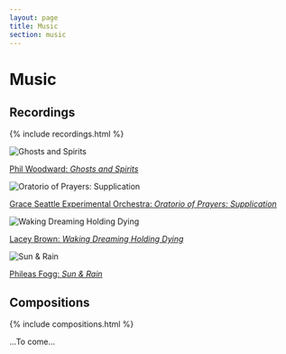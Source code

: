 ```yaml
---
layout: page
title: Music
section: music
---
```


# Music

## Recordings

{% include recordings.html %}

![Ghosts and Spirits](/n/images/ghosts-and-spirits-cover.jpg)

[Phil Woodward: _Ghosts and Spirits_](http://www.ghostsandspirits.net/)


![Oratorio of Prayers: Supplication](/n/images/oratorio-of-prayers-cover.jpg)

[Grace Seattle Experimental Orchestra: _Oratorio of Prayers: Supplication_](http://www.cdbaby.com/cd/gseo2)


![Waking Dreaming Holding Dying](/n/images/waking-holding-dreaming-dying-cover.jpg)

[Lacey Brown: _Waking Dreaming Holding Dying_](http://www.cdbaby.com/cd/laceybrown)


![Sun &amp; Rain](/n/images/sun-and-rain-cover.jpg)

[Phileas Fogg: _Sun &amp; Rain_](http://www.cdbaby.com/cd/phileasfogg)

## Compositions

{% include compositions.html %}

...To come...
